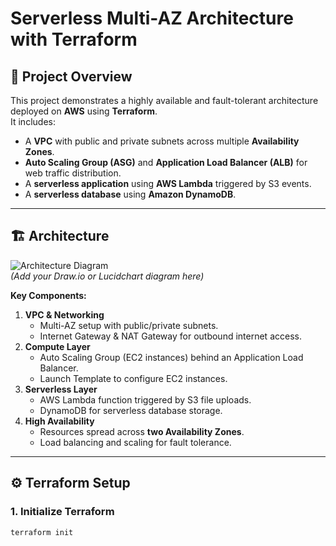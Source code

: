 # Serverless Multi-AZ Architecture with Terraform

## 📌 Project Overview
This project demonstrates a highly available and fault-tolerant architecture deployed on **AWS** using **Terraform**.  
It includes:
- A **VPC** with public and private subnets across multiple **Availability Zones**.
- **Auto Scaling Group (ASG)** and **Application Load Balancer (ALB)** for web traffic distribution.
- A **serverless application** using **AWS Lambda** triggered by S3 events.
- A **serverless database** using **Amazon DynamoDB**.

---

## 🏗️ Architecture
![Architecture Diagram](./architecture-diagram.png)  
*(Add your Draw.io or Lucidchart diagram here)*

**Key Components:**
1. **VPC & Networking**
   - Multi-AZ setup with public/private subnets.
   - Internet Gateway & NAT Gateway for outbound internet access.
2. **Compute Layer**
   - Auto Scaling Group (EC2 instances) behind an Application Load Balancer.
   - Launch Template to configure EC2 instances.
3. **Serverless Layer**
   - AWS Lambda function triggered by S3 file uploads.
   - DynamoDB for serverless database storage.
4. **High Availability**
   - Resources spread across **two Availability Zones**.
   - Load balancing and scaling for fault tolerance.

---

## ⚙️ Terraform Setup

### 1. Initialize Terraform
```bash
terraform init
